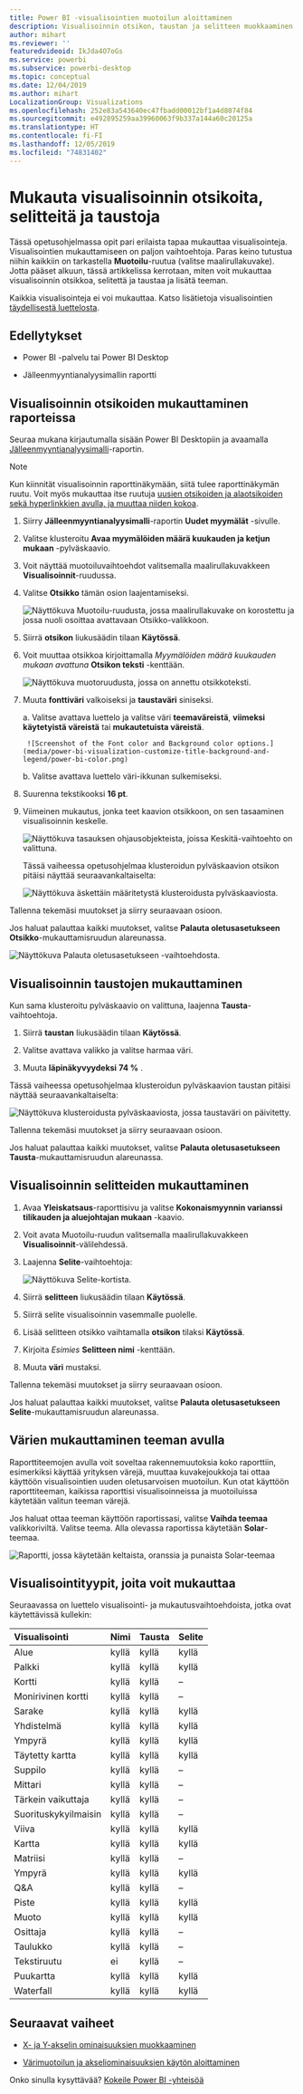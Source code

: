 ```yaml
---
title: Power BI -visualisointien muotoilun aloittaminen
description: Visualisoinnin otsikon, taustan ja selitteen muokkaaminen
author: mihart
ms.reviewer: ''
featuredvideoid: IkJda4O7oGs
ms.service: powerbi
ms.subservice: powerbi-desktop
ms.topic: conceptual
ms.date: 12/04/2019
ms.author: mihart
LocalizationGroup: Visualizations
ms.openlocfilehash: 252e83a543640ec47fbadd00012bf1a4d8074f84
ms.sourcegitcommit: e492895259aa39960063f9b337a144a60c20125a
ms.translationtype: HT
ms.contentlocale: fi-FI
ms.lasthandoff: 12/05/2019
ms.locfileid: "74831402"
---
```

# <a name="customize-visualization-titles-legends-and-backgrounds"></a>Mukauta visualisoinnin otsikoita, selitteitä ja taustoja

Tässä opetusohjelmassa opit pari erilaista tapaa mukauttaa visualisointeja. Visualisointien mukauttamiseen on paljon vaihtoehtoja. Paras keino tutustua niihin kaikkiin on tarkastella **Muotoilu**-ruutua (valitse maalirullakuvake). Jotta pääset alkuun, tässä artikkelissa kerrotaan, miten voit mukauttaa visualisoinnin otsikkoa, selitettä ja taustaa ja lisätä teeman.

Kaikkia visualisointeja ei voi mukauttaa. Katso lisätietoja visualisointien [täydellisestä luettelosta](#visualization-types-that-you-can-customize).


## <a name="prerequisites"></a>Edellytykset

- Power BI -palvelu tai Power BI Desktop

- Jälleenmyyntianalyysimallin raportti

## <a name="customize-visualization-titles-in-reports"></a>Visualisoinnin otsikoiden mukauttaminen raporteissa

Seuraa mukana kirjautumalla sisään Power BI Desktopiin ja avaamalla [Jälleenmyyntianalyysimalli](../sample-datasets.md)-raportin.

> [!NOTE]
> Kun kiinnität visualisoinnin raporttinäkymään, siitä tulee raporttinäkymän ruutu. Voit myös mukauttaa itse ruutuja [uusien otsikoiden ja alaotsikoiden sekä hyperlinkkien avulla, ja muuttaa niiden kokoa](../service-dashboard-edit-tile.md).

1. Siirry **Jälleenmyyntianalyysimalli**-raportin **Uudet myymälät** -sivulle.

1. Valitse klusteroitu **Avaa myymälöiden määrä kuukauden ja ketjun mukaan** -pylväskaavio.

1. Voit näyttää muotoiluvaihtoehdot valitsemalla maalirullakuvakkeen **Visualisoinnit**-ruudussa.

1. Valitse **Otsikko** tämän osion laajentamiseksi.

   ![Näyttökuva Muotoilu-ruudusta, jossa maalirullakuvake on korostettu ja jossa nuoli osoittaa avattavaan Otsikko-valikkoon.](media/power-bi-visualization-customize-title-background-and-legend/power-bi-format-menu.png)

1. Siirrä **otsikon** liukusäädin tilaan **Käytössä**.

1. Voit muuttaa otsikkoa kirjoittamalla *Myymälöiden määrä kuukauden mukaan avattuna* **Otsikon teksti** -kenttään.

    ![Näyttökuva muotoruudusta, jossa on annettu otsikkoteksti.](media/power-bi-visualization-customize-title-background-and-legend/power-bi-title.png)

1. Muuta **fonttiväri** valkoiseksi ja **taustaväri** siniseksi.    

    a. Valitse avattava luettelo ja valitse väri **teemaväreistä**, **viimeksi käytetyistä väreistä** tai **mukautetuista väreistä**.

        ![Screenshot of the Font color and Background color options.](media/power-bi-visualization-customize-title-background-and-legend/power-bi-color.png)

    b. Valitse avattava luettelo väri-ikkunan sulkemiseksi.


1. Suurenna tekstikooksi **16 pt**.

1. Viimeinen mukautus, jonka teet kaavion otsikkoon, on sen tasaaminen visualisoinnin keskelle.

    ![Näyttökuva tasauksen ohjausobjekteista, joissa Keskitä-vaihtoehto on valittuna.](media/power-bi-visualization-customize-title-background-and-legend/power-bi-align.png)

    Tässä vaiheessa opetusohjelmaa klusteroidun pylväskaavion otsikon pitäisi näyttää seuraavankaltaiselta:

    ![Näyttökuva äskettäin määritetystä klusteroidusta pylväskaaviosta.](media/power-bi-visualization-customize-title-background-and-legend/power-bi-table.png)

Tallenna tekemäsi muutokset ja siirry seuraavaan osioon.

Jos haluat palauttaa kaikki muutokset, valitse **Palauta oletusasetukseen** **Otsikko**-mukauttamisruudun alareunassa.

![Näyttökuva Palauta oletusasetukseen -vaihtoehdosta.](media/power-bi-visualization-customize-title-background-and-legend/power-bi-revert.png)

## <a name="customize-visualization-backgrounds"></a>Visualisoinnin taustojen mukauttaminen

Kun sama klusteroitu pylväskaavio on valittuna, laajenna **Tausta**-vaihtoehtoja.

1. Siirrä **taustan** liukusäädin tilaan **Käytössä**.

1. Valitse avattava valikko ja valitse harmaa väri.

1. Muuta **läpinäkyvyydeksi** **74 %** .

Tässä vaiheessa opetusohjelmaa klusteroidun pylväskaavion taustan pitäisi näyttää seuraavankaltaiselta:

![Näyttökuva klusteroidusta pylväskaaviosta, jossa taustaväri on päivitetty.](media/power-bi-visualization-customize-title-background-and-legend/power-bi-background.png)

Tallenna tekemäsi muutokset ja siirry seuraavaan osioon.

Jos haluat palauttaa kaikki muutokset, valitse **Palauta oletusasetukseen** **Tausta**-mukauttamisruudun alareunassa.

## <a name="customize-visualization-legends"></a>Visualisoinnin selitteiden mukauttaminen

1. Avaa **Yleiskatsaus**-raporttisivu ja valitse **Kokonaismyynnin varianssi tilikauden ja aluejohtajan mukaan** -kaavio.

1. Voit avata Muotoilu-ruudun valitsemalla maalirullakuvakkeen **Visualisoinnit**-välilehdessä.

1. Laajenna **Selite**-vaihtoehtoja:

    ![Näyttökuva Selite-kortista.](media/power-bi-visualization-customize-title-background-and-legend/power-bi-legends.png)

1. Siirrä **selitteen** liukusäädin tilaan **Käytössä**.

1. Siirrä selite visualisoinnin vasemmalle puolelle.

1. Lisää selitteen otsikko vaihtamalla **otsikon** tilaksi **Käytössä**.

1. Kirjoita *Esimies* **Selitteen nimi** -kenttään.

1. Muuta **väri** mustaksi.

Tallenna tekemäsi muutokset ja siirry seuraavaan osioon.

Jos haluat palauttaa kaikki muutokset, valitse **Palauta oletusasetukseen** **Selite**-mukauttamisruudun alareunassa.

## <a name="customize-colors-using-a-theme"></a>Värien mukauttaminen teeman avulla

Raporttiteemojen avulla voit soveltaa rakennemuutoksia koko raporttiin, esimerkiksi käyttää yrityksen värejä, muuttaa kuvakejoukkoja tai ottaa käyttöön visualisointien uuden oletusarvoisen muotoilun. Kun otat käyttöön raporttiteeman, kaikissa raporttisi visualisoinneissa ja muotoiluissa käytetään valitun teeman värejä.

Jos haluat ottaa teeman käyttöön raportissasi, valitse **Vaihda teemaa** valikkoriviltä. Valitse teema.  Alla olevassa raportissa käytetään **Solar**-teemaa.

 
![Raportti, jossa käytetään keltaista, oranssia ja punaista Solar-teemaa](media/power-bi-visualization-customize-title-background-and-legend/power-bi-theme.png)

## <a name="visualization-types-that-you-can-customize"></a>Visualisointityypit, joita voit mukauttaa

Seuraavassa on luettelo visualisointi- ja mukautusvaihtoehdoista, jotka ovat käytettävissä kullekin:

| Visualisointi | Nimi | Tausta | Selite |
|:--- |:--- |:--- |:--- |
| Alue | kyllä | kyllä |kyllä |
| Palkki | kyllä | kyllä |kyllä |
| Kortti | kyllä | kyllä |– |
| Monirivinen kortti | kyllä | kyllä | – |
| Sarake | kyllä | kyllä | kyllä |
| Yhdistelmä | kyllä | kyllä | kyllä |
| Ympyrä | kyllä | kyllä | kyllä |
| Täytetty kartta | kyllä | kyllä | kyllä |
| Suppilo | kyllä | kyllä | – |
| Mittari | kyllä | kyllä | – |
| Tärkein vaikuttaja | kyllä | kyllä | – |
| Suorituskykyilmaisin | kyllä | kyllä | – |
| Viiva | kyllä | kyllä | kyllä |
| Kartta | kyllä | kyllä | kyllä |
| Matriisi | kyllä | kyllä | – |
| Ympyrä | kyllä | kyllä | kyllä |
| Q&A | kyllä | kyllä | – |
| Piste | kyllä | kyllä | kyllä |
| Muoto | kyllä | kyllä | kyllä |
| Osittaja | kyllä | kyllä | – |
| Taulukko | kyllä | kyllä | – |
| Tekstiruutu | ei | kyllä | – |
| Puukartta | kyllä | kyllä | kyllä |
| Waterfall | kyllä | kyllä | kyllä |

## <a name="next-steps"></a>Seuraavat vaiheet

- [X- ja Y-akselin ominaisuuksien muokkaaminen](power-bi-visualization-customize-x-axis-and-y-axis.md)

- [Värimuotoilun ja akseliominaisuuksien käytön aloittaminen](service-getting-started-with-color-formatting-and-axis-properties.md)

Onko sinulla kysyttävää? [Kokeile Power BI -yhteisöä](https://community.powerbi.com/)
